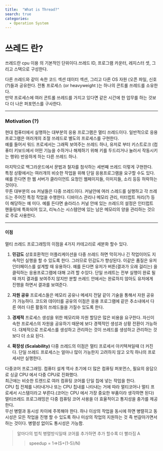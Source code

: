 ```yaml
---
title:  "What is Thread?"
search: true
categories: 
  - Operation System
---
```


# 쓰레드 란?

쓰레드란 cpu 이용 의 기본적인 단위이다.쓰레드 ID, 프로그램 카운터, 레지스터 셋, 그리고 스택으로 구성한다.  

다른 쓰레드와 같이 속한 코드 섹션 데이터 섹션, 그리고 다른 OS 자원 (오픈 파일, 신호(?)들과 공유한다. 전통 프로세스 (or heavyweight )는 하나의 콘트롤 쓰레드를 소유한다.  
만약 프로세스에 여러 콘트롤 쓰레드를 가지고 있다면 같은 시간에 한 업무를 하는 것보다 더 나은 퍼포먼스를 구사한다.  

***

### Motivation (?) 
현대 컴퓨터에서 실행하는 대부분의 응용 프로그램은 멀티 쓰레드이다. 일반적으로 응용프로그램은 여러개의 조절 쓰레드로 별도의 프로세스를 구현한다.  
예를 들어서 워드 프로세서는 그래픽 보여주는 쓰레드 하나, 유저로 부터 키스트로크 (컴퓨터 키보드에서 어떤 기능을 수하거나 해제하기 위해 키를 두드리거나 눌러서 작동시키는 행위) 반응하게 하는 다른 쓰레드 하나.   

마지막으로 백그라운드에서 문법과 철자를 첨삭하는 세번째 쓰레드 이렇게 구현한다.  
특정 상황에서는 여러개의 비슷한 작업을 위해 단일 응용프로그램을 요구할 수도 있다.  
예를 든다면 한 웹 서버가 클라이언트 요청인 웹페이지들, 이미지들, 소리 등등 허락하는 것이다.  
무튼 대부분의 os 커널들은 다중 쓰레드이다. 커널안에 여러 스레드를 실행하고 각 쓰레드는 주어진 특정 작업을 수행한다. 디바이스 관리나 메모리 관리, 미터럽트 처리(?) 등이 해당하는 예 미다. 예를 든다면 솔라리스 커널 안에 있는 쓰레드의 설정은 인터럽트 핸들링에 특화되어 있고, 리눅스는 시스템안에 있는 남은 메모리의 양을 관리하는 것으로 주로 사용한다.  

***

#### 이점 
멀티 쓰레드 프로그래밍의 이점을 4가지 카테고리로 세분화 할수 있다.  
1. **민감도** 
상호호환적인 어플리케이션을 다중 쓰레드 하면 막히거나 긴 작업이어도 지속적인 실행을 할 수 있도록 한다. 그러므로 민감도가 향상된다. 이같은 품질은 유저 인터페이스를 설계할 때 유용하다. 예를 든다면 유저가 버튼(결과가 오래 걸리는) 을 클릭하는 응용프로그램에 대해 고려 할 수있다. 단일 쓰레트는 전부 실행이 완료 될때 까지 결과를 보여주지 않지만 분할 쓰레드 안에서는 완료하지 않아도 유저에게 진행을 하면서 결과를 보여준다.  
2. **자원 공유** 
프로세스들은 메모리 공유나 메세지 전달 같이 기술을 통해서 자원 공유가 가능하다. 코드와 데이터를 공유의 이점은 응용 프로그램에 같은 추소내에서 다른 여러 다른 활동의 쓰레드들을 가질수 있도록 한다.  
3. **경제적** 
프로세스 생성을 위한 메모리와 자원 할당은 많은 비용을 요구한다. 자신이 속한 프로세스의 자원을 공유하기 때문에 보다 경젝적인 생성과 상황 전환이 가능하다. 대체적으로 프로세스를 생성하고 관리하는 것이 쓰레드를 생성하고 관리하는 것보다 더 소요 된다.  

4. **확장성 (Scalability)** 
다중 쓰레드의 이점은 멀티 프로세서 아키텍쳐일때 더 커진다. 단일 쓰레드 프로세스는 얼마나 많이 가능한지 고려하지 않고 오직 하나의 프로세서만 실행한다. 
 
다중코어 프로그래밍. 컴퓨터 설계 역사 초기에 더 많은 컴퓨팅 퍼포먼스, 필요의 응답으로 싱글 CPU 에서 다중 CPU로 진화했다.  
최근에는 비슷한 트렌드로 여러 컴퓨팅 코어를 단일 칩에 넣는 작업을 한다.  
CPU 칩 전체를 나타내거나 또는 CPU 칩내를 나타내는 거에 따라 멀티코어나 멀티 프로세서 시스템이라고 부른다.(코어는 CPU 에서 가장 중요한 부품이라 생각하면 된다) 멀티쓰레드 프로그래밍은 다중 컴퓨팅 코어 사용을 더 효율적이고 통지성을 충가를 제공한다.  
무선 병렬과 동시성 차이에 주목해야 한다. 하나 이상의 작업을 동시에 하면 병렬히고 동시성은 모든 작업을 진행 할 수 있도록 하나 미상의 작업의 지원하는 것 즉 번갈아가면서 하는 것이다. 병렬성 없이도 통시성은 가능함.  

>알마다의 법칙 
병렬방식일때 코어를 추가하면 추가 할수록 더 빨라짐 A 
>>speedup = 1=>(S+(1-5)/N)
